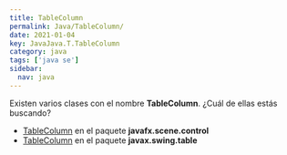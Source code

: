 ```yaml
---
title: TableColumn
permalink: Java/TableColumn/
date: 2021-01-04
key: JavaJava.T.TableColumn
category: java
tags: ['java se']
sidebar: 
  nav: java
---
```


Existen varios clases con el nombre **TableColumn**. ¿Cuál de ellas estás buscando?
<ul>
<li><a href="/Java/TableColumn-javafx-scene-control/">TableColumn</a> en el paquete <strong>javafx.scene.control</strong></li>
<li><a href="/Java/TableColumn-javax-swing-table/">TableColumn</a> en el paquete <strong>javax.swing.table</strong></li>
<ul>
